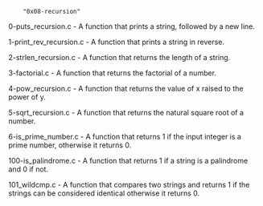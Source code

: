 		"0x08-recursion"

0-puts_recursion.c - A function that prints a string, followed by a new line.

1-print_rev_recursion.c - A function that prints a string in reverse.

2-strlen_recursion.c - A function that returns the length of a string.

3-factorial.c - A function that returns the factorial of a number.

4-pow_recursion.c - A function that returns the value of x raised to the power of y.

5-sqrt_recursion.c - A function that returns the natural square root of a number.

6-is_prime_number.c - A function that returns 1 if the input integer is a prime number, otherwise it returns 0.

100-is_palindrome.c - A function that returns 1 if a string is a palindrome and 0 if not.

101_wildcmp.c - A function that compares two strings and returns 1 if the strings can be considered identical otherwise it returns 0.
